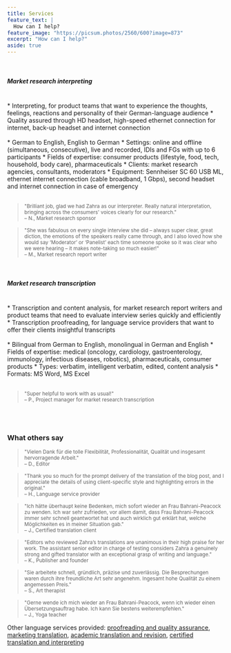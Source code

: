 ```yaml
---
title: Services
feature_text: |
  How can I help?
feature_image: "https://picsum.photos/2560/600?image=873"
excerpt: "How can I help?"
aside: true
---
```


<br>
<h5><a id="market_research_interpreting">Market research interpreting</a></h5>
<br>
* Interpreting, for product teams that want to experience the thoughts, feelings, reactions and personality of their German-language audience
* Quality assured through HD headset, high-speed ethernet connection for internet, back-up headset and internet connection
<br><br>
* German to English, English to German
* Settings: online and offline (simultaneous, consecutive), live and recorded, IDIs and FGs with up to 6 participants
* Fields of expertise: consumer products (lifestyle, food, tech, household, body care), pharmaceuticals
* Clients: market research agencies, consultants, moderators
* Equipment: Sennheiser SC 60 USB ML, ethernet internet connection (cable broadband, 1 Gbps), second headset and internet connection in case of emergency
<br><br>

><small>"Brilliant job, glad we had Zahra as our interpreter. Really natural interpretation, bringing across the consumers' voices clearly for our research."<br>
– N., Market research sponsor</small>

><small>"She was fabulous on every single interview she did – always super clear, great diction, the emotions of the speakers really came through, and I also loved how she would say ‘Moderator’ or ‘Panelist’ each time someone spoke so it was clear who we were hearing – it makes note-taking so much easier!"<br>
– M., Market research report writer</small>

<br>
<h5><a display=none id="market_research_transcription">Market research transcription</a></h5>
<br>
* Transcription and content analysis, for market research report writers and product teams that need to evaluate interview series quickly and efficiently
* Transcription proofreading, for language service providers that want to offer their clients insightful transcripts
<br><br>
* Bilingual from German to English, monolingual in German and English
* Fields of expertise: medical (oncology, cardiology, gastroenterology, immunology, infectious diseases, robotics), pharmaceuticals, consumer products
* Types: verbatim, intelligent verbatim, edited, content analysis
* Formats: MS Word, MS Excel
<br><br>

><small>"Super helpful to work with as usual!"<br>
– P., Project manager for market research transcription</small>

<br><br>
### What others say

><small>"Vielen Dank für die tolle Flexibilität, Professionalität, Qualität und insgesamt hervorragende Arbeit."<br>
– D., Editor</small>

><small>"Thank you so much for the prompt delivery of the translation of the blog post, and I appreciate the details of using client-specific style and highlighting errors in the original."<br>
– H., Language service provider</small>

><small>"Ich hätte überhaupt keine Bedenken, mich sofort wieder an Frau Bahrani-Peacock zu wenden. Ich war sehr zufrieden, vor allem damit, dass Frau Bahrani-Peacock immer sehr schnell geantwortet hat und auch wirklich gut erklärt hat, welche Möglichkeiten es in meiner Situation gab."<br>
– J., Certified translation client</small>

><small>"Editors who reviewed Zahra’s translations are unanimous in their high praise for her work. The assistant senior editor in charge of testing considers Zahra a genuinely strong and gifted translator with an exceptional grasp of writing and language."<br>
– K., Publisher and founder</small>

><small>"Sie arbeitete schnell, gründlich, präzise und zuverlässig. Die Besprechungen waren durch ihre freundliche Art sehr angenehm. Ingesamt hohe Qualität zu einem angemessen Preis."<br>
– S., Art therapist</small>

><small>"Gerne wende ich mich wieder an Frau Bahrani-Peacock, wenn ich wieder einen Übersetzungsauftrag habe. Ich kann Sie bestens weiterempfehlen."<br>
– J., Yoga teacher</small>

Other language services provided: [proofreading and quality assurance](/services/proofreading/ "proofreading and quality assurance"), [marketing translation](/services/marketing-translation/ "marketing translation"), [academic translation and revision](/services/academic-translation/ "academic translation and revision"), [certified translation and interpreting](/services/certified-translation/ "certified translation and interpreting")

